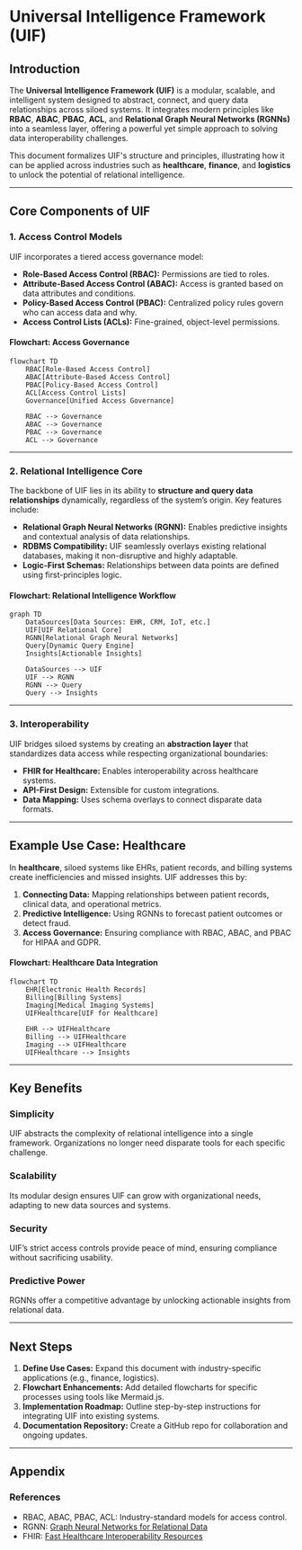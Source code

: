 # Universal Intelligence Framework (UIF)

## Introduction
The **Universal Intelligence Framework (UIF)** is a modular, scalable, and intelligent system designed to abstract, connect, and query data relationships across siloed systems. It integrates modern principles like **RBAC**, **ABAC**, **PBAC**, **ACL**, and **Relational Graph Neural Networks (RGNNs)** into a seamless layer, offering a powerful yet simple approach to solving data interoperability challenges.

This document formalizes UIF's structure and principles, illustrating how it can be applied across industries such as **healthcare**, **finance**, and **logistics** to unlock the potential of relational intelligence.

---

## Core Components of UIF

### 1. Access Control Models
UIF incorporates a tiered access governance model:
- **Role-Based Access Control (RBAC):** Permissions are tied to roles.
- **Attribute-Based Access Control (ABAC):** Access is granted based on data attributes and conditions.
- **Policy-Based Access Control (PBAC):** Centralized policy rules govern who can access data and why.
- **Access Control Lists (ACLs):** Fine-grained, object-level permissions.

#### Flowchart: Access Governance
```mermaid
flowchart TD
    RBAC[Role-Based Access Control]
    ABAC[Attribute-Based Access Control]
    PBAC[Policy-Based Access Control]
    ACL[Access Control Lists]
    Governance[Unified Access Governance]

    RBAC --> Governance
    ABAC --> Governance
    PBAC --> Governance
    ACL --> Governance
```

---

### 2. Relational Intelligence Core
The backbone of UIF lies in its ability to **structure and query data relationships** dynamically, regardless of the system’s origin. Key features include:
- **Relational Graph Neural Networks (RGNN):** Enables predictive insights and contextual analysis of data relationships.
- **RDBMS Compatibility:** UIF seamlessly overlays existing relational databases, making it non-disruptive and highly adaptable.
- **Logic-First Schemas:** Relationships between data points are defined using first-principles logic.

#### Flowchart: Relational Intelligence Workflow
```mermaid
graph TD
    DataSources[Data Sources: EHR, CRM, IoT, etc.]
    UIF[UIF Relational Core]
    RGNN[Relational Graph Neural Networks]
    Query[Dynamic Query Engine]
    Insights[Actionable Insights]

    DataSources --> UIF
    UIF --> RGNN
    RGNN --> Query
    Query --> Insights
```

---

### 3. Interoperability
UIF bridges siloed systems by creating an **abstraction layer** that standardizes data access while respecting organizational boundaries:
- **FHIR for Healthcare:** Enables interoperability across healthcare systems.
- **API-First Design:** Extensible for custom integrations.
- **Data Mapping:** Uses schema overlays to connect disparate data formats.

---

## Example Use Case: Healthcare

In **healthcare**, siloed systems like EHRs, patient records, and billing systems create inefficiencies and missed insights. UIF addresses this by:
1. **Connecting Data:** Mapping relationships between patient records, clinical data, and operational metrics.
2. **Predictive Intelligence:** Using RGNNs to forecast patient outcomes or detect fraud.
3. **Access Governance:** Ensuring compliance with RBAC, ABAC, and PBAC for HIPAA and GDPR.

#### Flowchart: Healthcare Data Integration
```mermaid
flowchart TD
    EHR[Electronic Health Records]
    Billing[Billing Systems]
    Imaging[Medical Imaging Systems]
    UIFHealthcare[UIF for Healthcare]

    EHR --> UIFHealthcare
    Billing --> UIFHealthcare
    Imaging --> UIFHealthcare
    UIFHealthcare --> Insights
```

---

## Key Benefits

### Simplicity
UIF abstracts the complexity of relational intelligence into a single framework. Organizations no longer need disparate tools for each specific challenge.

### Scalability
Its modular design ensures UIF can grow with organizational needs, adapting to new data sources and systems.

### Security
UIF’s strict access controls provide peace of mind, ensuring compliance without sacrificing usability.

### Predictive Power
RGNNs offer a competitive advantage by unlocking actionable insights from relational data.

---

## Next Steps
1. **Define Use Cases:** Expand this document with industry-specific applications (e.g., finance, logistics).
2. **Flowchart Enhancements:** Add detailed flowcharts for specific processes using tools like Mermaid.js.
3. **Implementation Roadmap:** Outline step-by-step instructions for integrating UIF into existing systems.
4. **Documentation Repository:** Create a GitHub repo for collaboration and ongoing updates.

---

## Appendix

### References
- RBAC, ABAC, PBAC, ACL: Industry-standard models for access control.
- RGNN: [Graph Neural Networks for Relational Data](https://arxiv.org/abs/1810.00826)
- FHIR: [Fast Healthcare Interoperability Resources](https://www.hl7.org/fhir/)
